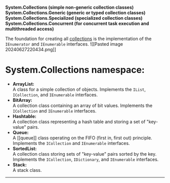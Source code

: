 **System.Collections (simple non-generic collection classes)**  
**System.Collections.Generic (generic or typed collection classes)**  
**System.Collections.Specialized (specialized collection classes)**  
**System.Collections.Concurrent (for concurrent task execution and multithreaded access)**

The foundation for creating all [collections](https://learn.microsoft.com/en-us/dotnet/api/system.collections?view=net-8.0#interfaces) is the implementation of the `IEnumerator` and `IEnumerable` interfaces.
![[Pasted image 20240627220434.png]]
# System.Collections namespace:
- **ArrayList:**  
    A class for a simple collection of objects. Implements the `IList`, `ICollection`, and `IEnumerable` interfaces.
- **BitArray:**  
    A collection class containing an array of bit values. Implements the `ICollection` and `IEnumerable` interfaces.
- **Hashtable:**  
    A collection class representing a hash table and storing a set of "key-value" pairs.
- **Queue:**  
    A [[queue]] class operating on the FIFO (first in, first out) principle. Implements the `ICollection` and `IEnumerable` interfaces.
- **SortedList:**  
    A collection class storing sets of "key-value" pairs sorted by the key. Implements the `ICollection`, `IDictionary`, and `IEnumerable` interfaces.
- **Stack:**  
    A stack class.

---


  